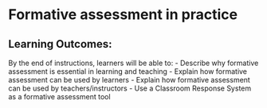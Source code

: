 # Formative assessment in practice

## Learning Outcomes:

By the end of instructions, learners will be able to:
    - Describe why formative assessment is essential in learning and teaching
    - Explain how formative assessment can be used by learners
    - Explain how formative assessment can be used by teachers/instructors
    - Use a Classroom Response System as a formative assessment tool
